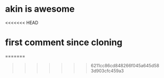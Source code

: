 # akin is awesome
<<<<<<< HEAD
# first comment since cloning
=======
>>>>>>> 6211cc86cd848266f045a645d583d903cfc459a3
